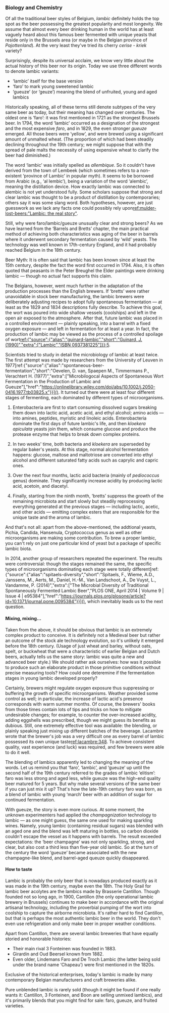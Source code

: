 ### Biology and Chemistry

Of all the traditional beer styles of Belgium, *lambic* definitely holds the top spot as the beer possessing the greatest popularity and most longevity. We assume that almost every beer drinking human in the world has at least vaguely heard about this famous beer fermented with unique yeasts that reside only in the Brussels area (or maybe in the Belgian province of *Pajottenland*). At the very least they've tried its cherry *cerise* - *kriek* variety?

Surprisingly, despite its universal acclaim, we know very little about the actual history of this beer nor its origin. Today we use three different words to denote lambic variants:
  * ‘lambic’ itself for the base version
  * ‘faro’ to mark young sweetened lambic
  * ‘gueuze’ (or ‘geuze’) meaning the blend of unfruited, young and aged lambics

 Historically speaking, all of these terms still denote subtypes of the very same beer as today, but their meaning has changed over centuries. The oldest one is ‘faro’: it was first mentioned in 1721 as the strongest Brussels beer. In 1794, the word ‘lambic’ occurred as a designation of the strongest and the most expensive *faro*, and in 1829, the even stronger *gueuze* emerged. All those beers were ‘yellow’, and were brewed using a significant amount of unmalted wheat. (The proportion of which had been steadily declining throughout the 19th century; we might suppose that with the spread of pale malts the necessity of using expensive wheat to clarify the beer had diminished.)

The word ‘lambic’ was initially spelled as *allembique*. So it couldn't have derived from the town of Lembeek (which sometimes refers to a non-existent ‘province of Lambic’ in popular myth). It seems to be borrowed from Arabic (e.g., ‘al lembic’), being a variation of the word ‘alembic’, meaning the distillation device. How exactly lambic was connected to alembic is not yet understood fully. Some scholars suppose that strong and clear lambic was thought to be a product of distillation by contemporaries; others say it was some slang word. Both hypotheses, however, are just guesswork as we lack any facts one could possibly rely upon[ref:mulder-lost-beers:"Lambic: the real story"](https://lostbeers.com/lambic-the-real-story/).

Still, why were faro/lambic/gueuze unusually clear and strong beers? As we have learned from the ‘Barrels and Bretts’ chapter, the main practical method of achieving both characteristics was aging of the beer in barrels where it underwent secondary fermentation caused by ‘wild’ yeasts. The technology was well known in 17th-century England, and it had probably reached Belgium in the 18th century.

Beer Myth: It is often said that lambic has been known since at least the 15th century, despite the fact the word first occurred in 1794. Also, it is often quoted that peasants in the Peter Breughel the Elder paintings were drinking lambic — though no actual fact supports this claim.

The Belgians, however, went much further in the adaptation of the production processes than the English brewers. If ‘bretts’ were rather unavoidable in stock beer manufacturing, the lambic brewers were deliberately adjusting recipes to adopt fully spontaneous fermentation — at least as the 1829 and 1834 descriptions fully describe. To achieve this goal, the wort was poured into wide shallow vessels (coolships) and left in the open air exposed to the atmosphere. After that, future lambic was placed in a controlled environment — plainly speaking, into a barrel with a fixed oxygen exposure — and left in fermentation for at least a year. In fact, the production of lambic may be viewed as the process of a controlled spoilage of wort[ref:{"source":{"alias":"guinard-lambic","short":"Guinard, J. (1990)","extra":["Lambic","ISBN 0937381225"]}}:5]().

Scientists tried to study in detail the microbiology of lambic at least twice. The first attempt was made by researchers from the University of Leuven in 1977[ref:{"source":{"alias":"spontaneous-beer-fermentation","short":"Oevelen, D. van, Spaepen M., Timmermans P., Verachtert H. (1977)","extra":["Microbilogocal Aspects of Spontaneous Wort Fermentation in the Production of Lambic and Gueuze"],"href":"https://onlinelibrary.wiley.com/doi/abs/10.1002/j.2050-0416.1977.tb03825.x"}}](). It turned out there were at least four different stages of fermenting, each dominated by different types of microorganisms.

  1. Enterobacteria are first to start consuming dissolved sugars breaking them down into lactic acid, acetic acid, and ethyl alcohol; amino acids — into amines, peptides, myristic and linoleic acids. Enterobacteria dominate the first days of future lambic's life, and then *kloekera apiculata* yeasts join them, which consume glucose and produce the protease enzyme that helps to break down complex proteins.

  2. In two weeks' time, both bacteria and *kloekera* are superseded by regular baker's yeasts. At this stage, normal alcohol fermentation happens: glucose, maltose and maltotriose are converted into ethyl alcohol and different saturated fatty acids such as caprylic and capric ones.

  3. Over the next four months, lactic acid bacteria (mainly of *pediococcus* genus) dominate. They significantly increase acidity by producing lactic acid, acetoin, and diacetyl.

  4. Finally, starting from the ninth month, ‘bretts’ suppress the growth of the remaining microbiota and start slowly but steadily reprocessing everything generated at the previous stages — including lactic, acetic, and other acids — emitting complex esters that are responsible for the unique taste and the aroma of lambic.

And that's not all: apart from the above-mentioned, the addtional yeasts, Pichia, Candida, Hansenula, Cryptococcus genus as well as other microorganisms are making some contribution. To brew a proper lambic, you can't rely on just one particular kind of yeast but a package of specific lambic biota.

In 2014, another group of researchers repeated the experiment. The results were controversial: though the stages remained the same, the specific types of microorganisms dominating each stage were totally different[ref:{"source":{"alias":"spitaels-diversity","short":"Spitaels, F., Wieme, A.D., Janssens, M., Aerts, M., Daniel, H.-M., Van Landschoot, A., De Vuyst, L., Vandamme, P. (2014)","extra":["The Microbial Diversity of Traditional Spontaneously Fermented Lambic Beer","PLOS ONE, April 2014 | Volume 9 | Issue 4 | e95384"],"href":"https://journals.plos.org/plosone/article?id=10.1371/journal.pone.0095384"}}](), which inevitably leads us to the next question.

#### Mixing, mixing…

Taken from the above, it should be obvious that lambic is an extremely complex product to conceive. It is definitely not a Medieval beer but rather an outcome of the stock ale technology evolution, so it's unlikely it emerged before the 18th century. (Usage of just wheat and barley, without oats, spelt, or buckwheat that were a characteristic of earlier Belgian and Dutch beers, actually tells us the same story: lambic was quite a new and advanced beer style.) We should rather ask ourselves: how was it possible to produce such an elaborate product in those primitive conditions without precise measuring tools? How could one deteremine if the fermentation stages in young lambic developed properly?

Certainly, brewers might regulate oxygen exposure thus suppressing or buffering the growth of specific microorganisms. Weather provided some control as well; in particular, the increase of lactic acid's presence corresponds with warm summer months. Of course, the brewers' books from those times contain lots of tips and tricks on how to mitigate undesirable changes; for example, to counter the over-increased acidity, adding eggshells was prescribed, though we might guess its benefits as dubious. Still, one extremely effective tool was available: the blending, or plainly speaking just mixing up different batches of the beverage. Lacambre wrote that the brewer's job was a very difficult one as every barrel of lambic possessed its own unique taste[ref:lacambre:348](). To achieve consistent quality, vast experience (and luck) was required, and few brewers were able to do it well.

The blending of lambics apparently led to changing the meaning of the words. Let us remind you that ‘faro’, ‘lambic’, and ‘gueuze’ up until the second half of the 19th century referred to the grades of lambic ‘elitism’: faro was less strong and aged less, while gueuze was the high-end quality beer matured for 5 years. But why make several versions of the same beer if you can just mix it up? That's how the late-19th century faro was born, as a blend of lambic with young ‘march’ beer with an addition of sugar for continued fermentation.

With gueuze, the story is even more curious. At some moment, the unknown experimenters had applied the *champagnization* technology to lambic — as one might guess, the same one used for making sparkling wines. Namely, young lambic (containing residual sugars) was blended with an aged one and the blend was left maturing in bottles, so carbon dioxide couldn't escape the vessel as it happens with barrels. The result exceeded expectations: the ‘beer champagne’ was not only sparkling, strong, and clear, but also cost a third less than five-year old lambic. So at the turn of the century the word ‘gueuze’ became associated with the new champagne-like blend, and barrel-aged queuze quickly disappeared.

#### How to taste

Lambic is probably the only beer that is nowadays produced exactly as it was made in the 19th century, maybe even the 18th. The Holy Grail for lambic beer acolytes are the lambics made by Brasserie Cantillon. Though founded not so long ago, in 1900, Cantillon (the only operational lambic brewery in Brussels) continues to make beer in accordance with the original artisanal technology, including the proverbial pumping of the wort into coolship to capture the airborne microbiota. It's rather hard to find Cantillon, but that is perhaps the most authentic lambic beer in the world. They don't even use refrigeration and only make beer in proper weather conditions.

Apart from Cantillon, there are several lambic breweries that have equally storied and honorable histories:
  * Their main rival 3 Fonteinen was founded in 1883.
  * Girardin and Oud Beersel known from 1882.
  * Even older, Lindemans Faro and De Troch Lambic (the latter being sold under the brand name ‘Chapeau’) were first mentioned in the 1820s.

Exclusive of the historical enterprises, today's lambic is made by many contemporary Belgian manufacturers and craft breweries alike.

Pure unblended lambic is rarely sold (though it might be found if one really wants it: Cantillon, 3 Fonteinen, and Boon are selling unmixed lambics), and it's primarily blends that you might find for sale: faro, gueuze, and fruited varieties.